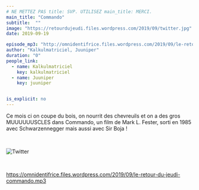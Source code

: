 ```yaml
---
# NE METTEZ PAS title: SVP. UTILISEZ main_title: MERCI.
main_title: "Commando"
subtitle:  ""
image: "https://retourdujeudi.files.wordpress.com/2019/09/twitter.jpg"
date: 2019-09-19

episode_mp3: "http://omnidentifrice.files.wordpress.com/2019/09/le-retour-du-jeudi-commando.mp3"
author: "Kalkulmatriciel, Juuniper"
duration: "0"
people_link: 
  - name: Kalkulmatriciel
    key: kalkulmatriciel
  - name: Juuniper
    key: juuniper


is_explicit: no
---
```


<PodcastHeader/>

<!-- ECRIRE LA DESCRIPTION DE L'EPISODE SOUS CETTE LIGNE -->
<p>Ce mois ci on coupe du bois, on nourrit des chevreuils et on a des gros MUUUUUUSCLES dans Commando, un film de Mark L. Fester, sorti en 1985 avec&nbsp;Schwarzennegger mais aussi avec Sir Boja !</p>
<p>&nbsp;</p>
<p><img src="https://retourdujeudi.files.wordpress.com/2019/09/twitter.jpg" alt="Twitter"></p>
<p>&nbsp;</p>
<p><a href="https://omnidentifrice.files.wordpress.com/2019/09/le-retour-du-jeudi-commando.mp3" rel="nofollow">https://omnidentifrice.files.wordpress.com/2019/09/le-retour-du-jeudi-commando.mp3</a></p>


